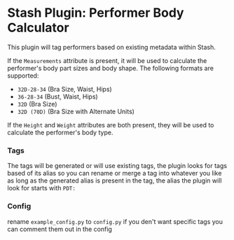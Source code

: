 # Stash Plugin: Performer Body Calculator 

This plugin will tag performers based on existing metadata within Stash.

If the `Measurements` attribute is present, it will be used to calculate the performer's body part sizes and body shape. The following formats are supported:
- `32D-28-34` (Bra Size, Waist, Hips)
- `36-28-34` (Bust, Waist, Hips)
- `32D` (Bra Size)
- `32D (70D)` (Bra Size with Alternate Units)

If the `Height` and `Weight` attributes are both present, they will be used to calculate the performer's body type.

### Tags
The tags will be generated or will use existing tags, the plugin looks for tags based of its alias so you can rename or merge a tag into whatever you like as long as the generated alias is present in the tag, the alias the plugin will look for starts with `PDT:`

### Config
rename `example_config.py` to `config.py`
if you den't want specific tags you can comment them out in the config